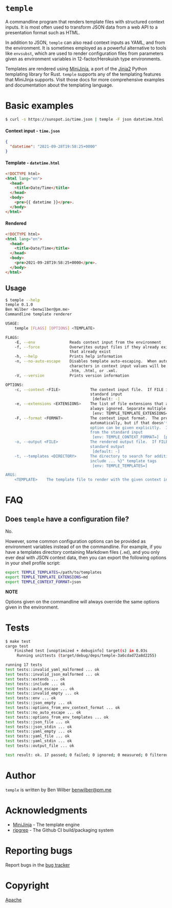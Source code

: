 # `temple`

A commandline program that renders template files with structured context inputs.  It is most often used to transform JSON data from a web API to a presentation format such as HTML.

In addition to JSON, `temple` can also read context inputs as YAML, and from the environment.  It is sometimes employed as a powerful alternative to tools like `envsubst`, which are used to render configuration files from parameters given as environment variables in 12-factor/Herokuish type environments.

Templates are rendered using [MiniJinja](https://github.com/mitsuhiko/minijinja), a port of the [Jinja2](https://jinja2docs.readthedocs.io/en/stable/) Python templating library for Rust.  `temple` supports any of the templating features that MiniJinja supports.  Visit those docs for more comprehensive examples and documentation about the templating language.

# Basic examples
```sh
$ curl -s https://sunspot.io/time.json | temple -F json datetime.html
```
#### Context input - `time.json`

```json
{
  "datetime": "2021-09-28T19:58:25+0000"
}
```

#### Template - `datetime.html`

```html
<!DOCTYPE html>
<html lang="en">
  <head>
    <title>Date/Time</title>
  </head>
  <body>
    <pre>{{ datetime }}</pre>.
  </body>
</html>
```

#### Rendered

```html
<!DOCTYPE html>
<html lang="en">
  <head>
    <title>Date/Time</title>
  </head>
  <body>
    <pre>2021-09-28T19:58:25+0000</pre>.
  </body>
</html>
```

## Usage

```sh
$ temple --help
temple 0.1.0
Ben Wilber <benwilber@pm.me>
Commandline template renderer

USAGE:
    temple [FLAGS] [OPTIONS] <TEMPLATE>

FLAGS:
    -E, --env               Reads context input from the environment
    -f, --force             Overwrites output files if they already exist.  By default, the program will not overwite files
                            that already exist
    -h, --help              Prints help information
    -n, --no-auto-escape    Disables template auto-escaping.  When auto-escaping is on, which is the default, special
                            characters in context input values will be escaped when rendering template files that end with
                            .htm, .html, or .xml.
    -V, --version           Prints version information

OPTIONS:
    -c, --context <FILE>             The context input file.  If FILE is a single dash ("-"), or absent, reads from the
                                     standard input
                                      [default: -]
    -e, --extensions <EXTENSIONS>    The list of file extensions that are considered to be templates.  Hidden files are
                                     always ignored. Separate multiple file extensions with a comma (",")
                                      [env: TEMPLE_TEMPLATE_EXTENSIONS=]  [default: htm,html,txt]
    -F, --format <FORMAT>            The context input format.  The program will try to discover the context input format
                                     automatically, but if that doesn't work, or if it yields unexpected results, then this
                                     option can be given explicitly.  It is most often required when reading context input
                                     from the standard input
                                      [env: TEMPLE_CONTEXT_FORMAT=]  [possible values: json, yaml]
    -o, --output <FILE>              The rendered output file.  If FILE is a single dash ("-"), or absent, writes to the
                                     standard output
                                      [default: -]
    -t, --templates <DIRECTORY>      The directory to search for additional templates when using "{% extends ... %}" or "{%
                                     include ... %}" template tags
                                      [env: TEMPLE_TEMPLATES=]

ARGS:
    <TEMPLATE>    The template file to render with the given context input
```

# FAQ

## Does `temple` have a configuration file?

No.

However, some common configuration options can be provided as environment variables instead of on the commandline.  For example, if you have a templates directory containing Markdown files (`.md`), and you only ever deal with JSON context data, then you can export the following options in your shell profile script:

```sh
export TEMPLE_TEMPLATES=/path/to/templates
export TEMPLE_TEMPLATE_EXTENSIONS=md
export TEMPLE_CONTEXT_FORMAT=json
```

**NOTE**

Options given on the commandline will always override the same options given in the environment.

# Tests
```sh
$ make test
cargo test
    Finished test [unoptimized + debuginfo] target(s) in 0.03s
     Running unittests (target/debug/deps/temple-3a6cdad72a8d2255)

running 17 tests
test tests::invalid_yaml_malformed ... ok
test tests::invalid_json_malformed ... ok
test tests::extends ... ok
test tests::include ... ok
test tests::auto_escape ... ok
test tests::invalid_empty ... ok
test tests::env ... ok
test tests::json_empty ... ok
test tests::options_from_env_context_format ... ok
test tests::no_auto_escape ... ok
test tests::options_from_env_templates ... ok
test tests::json_file ... ok
test tests::json_stdin ... ok
test tests::yaml_empty ... ok
test tests::yaml_file ... ok
test tests::yaml_stdin ... ok
test tests::output_file ... ok

test result: ok. 17 passed; 0 failed; 0 ignored; 0 measured; 0 filtered out; finished in 0.05s
```

# Author

`temple` is written by Ben Wilber <benwilber@pm.me>

# Acknowledgments

* [MiniJinja](https://github.com/mitsuhiko/minijinja) - The template engine
* [ripgrep](https://github.com/BurntSushi/ripgrep) - The Github CI build/packaging system

# Reporting bugs
Report bugs in the [bug tracker](https://github.com/benwilber/temple/issues)

# Copyright
[Apache](LICENSE)
